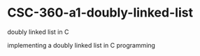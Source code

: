 # CSC-360-a1-doubly-linked-list
doubly linked list in C


implementing a doubly linked list in C programming
